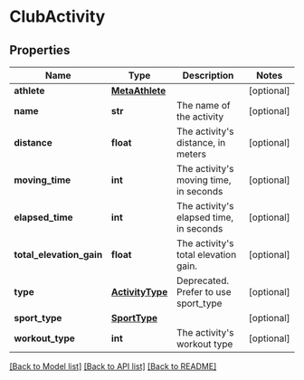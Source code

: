 # ClubActivity

## Properties
Name | Type | Description | Notes
------------ | ------------- | ------------- | -------------
**athlete** | [**MetaAthlete**](MetaAthlete.md) |  | [optional] 
**name** | **str** | The name of the activity | [optional] 
**distance** | **float** | The activity&#39;s distance, in meters | [optional] 
**moving_time** | **int** | The activity&#39;s moving time, in seconds | [optional] 
**elapsed_time** | **int** | The activity&#39;s elapsed time, in seconds | [optional] 
**total_elevation_gain** | **float** | The activity&#39;s total elevation gain. | [optional] 
**type** | [**ActivityType**](ActivityType.md) | Deprecated. Prefer to use sport_type | [optional] 
**sport_type** | [**SportType**](SportType.md) |  | [optional] 
**workout_type** | **int** | The activity&#39;s workout type | [optional] 

[[Back to Model list]](../README.md#documentation-for-models) [[Back to API list]](../README.md#documentation-for-api-endpoints) [[Back to README]](../README.md)


